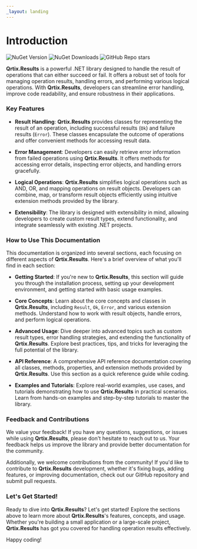 ```yaml
---
_layout: landing
---
```


# Introduction

![NuGet Version](https://img.shields.io/nuget/v/Qrtix.Results?logo=nuget)
![NuGet Downloads](https://img.shields.io/nuget/dt/Qrtix.Results?style=flat&logo=nuget)
![GitHub Repo stars](https://img.shields.io/github/stars/carlosjortiz/Results?style=flat&logo=github)

**Qrtix.Results** is a powerful .NET library designed to handle the result of operations that can either succeed or fail. It
offers a robust set of tools for managing operation results, handling errors, and performing various logical operations.
With **Qrtix.Results**, developers can streamline error handling, improve code readability, and ensure robustness in their
applications.

### Key Features

- **Result Handling**: **Qrtix.Results** provides classes for representing the result of an operation, including successful
  results (`Ok`) and failure results (`Error`). These classes encapsulate the outcome of operations and offer convenient
  methods for accessing result data.

- **Error Management**: Developers can easily retrieve error information from failed operations using **Qrtix.Results**. It
  offers methods for accessing error details, inspecting error objects, and handling errors gracefully.

- **Logical Operations**: **Qrtix.Results** simplifies logical operations such as AND, OR, and mapping operations on result
  objects. Developers can combine, map, or transform result objects efficiently using intuitive extension methods
  provided by the library.

- **Extensibility**: The library is designed with extensibility in mind, allowing developers to create custom result
  types, extend functionality, and integrate seamlessly with existing .NET projects.

### How to Use This Documentation

This documentation is organized into several sections, each focusing on different aspects of **Qrtix.Results**. Here's a
brief overview of what you'll find in each section:

- **Getting Started**: If you're new to **Qrtix.Results**, this section will guide you through the installation process,
  setting up your development environment, and getting started with basic usage examples.

- **Core Concepts**: Learn about the core concepts and classes in **Qrtix.Results**, including `Result`, `Ok`, `Error`, and
  various extension methods. Understand how to work with result objects, handle errors, and perform logical operations.

- **Advanced Usage**: Dive deeper into advanced topics such as custom result types, error handling strategies, and
  extending the functionality of **Qrtix.Results**. Explore best practices, tips, and tricks for leveraging the full
  potential of the library.

- **API Reference**: A comprehensive API reference documentation covering all classes, methods, properties, and
  extension methods provided by **Qrtix.Results**. Use this section as a quick reference guide while coding.

- **Examples and Tutorials**: Explore real-world examples, use cases, and tutorials demonstrating how to use
  **Qrtix.Results** in practical scenarios. Learn from hands-on examples and step-by-step tutorials to master the library.

### Feedback and Contributions

We value your feedback! If you have any questions, suggestions, or issues while using **Qrtix.Results**, please don't
hesitate to reach out to us. Your feedback helps us improve the library and provide better documentation for the
community.

Additionally, we welcome contributions from the community! If you'd like to contribute to **Qrtix.Results** development,
whether it's fixing bugs, adding features, or improving documentation, check out our GitHub repository and submit pull
requests.

### Let's Get Started!

Ready to dive into **Qrtix.Results**? Let's get started! Explore the sections above to learn more about **Qrtix.Results**'s
features, concepts, and usage. Whether you're building a small application or a large-scale project, **Qrtix.Results** has
got you covered for handling operation results effectively.

Happy coding!
